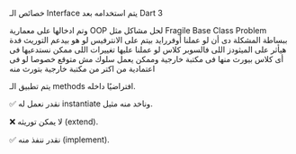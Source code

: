 خصائص الـ Interface
يتم استخدامه بعد Dart 3

وتم ادخالها على معمارية OOP 
لحل مشاكل مثل 
Fragile Base Class Problem
ببساطة المشكلة دى أن لو عملنا أوفررايد بيتم على الانترفيس لو هو بيدعم التوريث فدة هيأثر على الميثودز اللى فالسوبر كلاس لو عملنا عليها تغييرات اللى ممكن نستدعيها فى أى كلاس بيورث منها فى مكتبة خارجية وممكن يعمل سلوك مش متوقع خصوصا لو فى اعتمادية من اكتر من مكتبة خارجية بتورث منه 

يتم تطبيق الـ methods افتراضيًا داخله.

✅ نقدر نعمل له instantiate وناخد منه مثيل.

❌ لا يمكن توريثه (extend).

✅ نقدر ننفذ منه (implement).